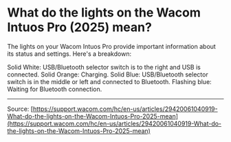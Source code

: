 # What do the lights on the Wacom Intuos Pro (2025) mean?

The lights on your Wacom Intuos Pro provide important information about its status and settings. Here's a breakdown:

Solid White: USB/Bluetooth selector switch is to the right and USB is connected.
Solid Orange: Charging.
Solid Blue: USB/Bluetooth selector switch is in the middle or left and connected to Bluetooth.
Flashing blue: Waiting for Bluetooth connection.

---
Source: [https://support.wacom.com/hc/en-us/articles/29420061040919-What-do-the-lights-on-the-Wacom-Intuos-Pro-2025-mean](https://support.wacom.com/hc/en-us/articles/29420061040919-What-do-the-lights-on-the-Wacom-Intuos-Pro-2025-mean)
